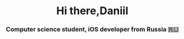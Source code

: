 <h1 align="center">Hi there,Daniil</a> 
<h3 align="center">Computer science student, iOS developer from Russia 🇷🇺</h3>
